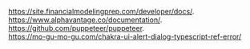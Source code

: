 https://site.financialmodelingprep.com/developer/docs/.  
https://www.alphavantage.co/documentation/.  
https://github.com/puppeteer/puppeteer.  
https://mo-gu-mo-gu.com/chakra-ui-alert-dialog-typescript-ref-error/
